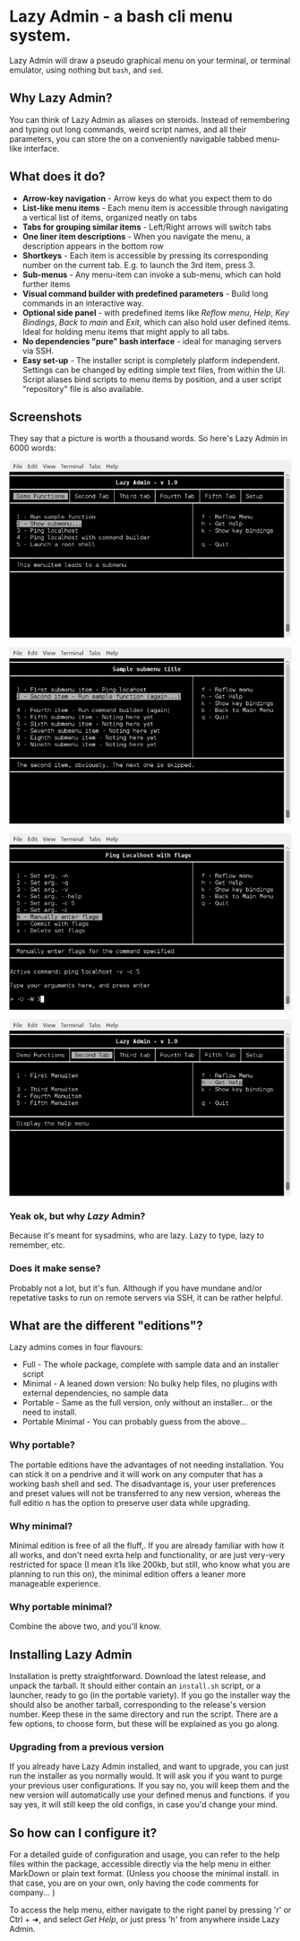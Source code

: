# Lazy Admin - a bash cli menu system.

Lazy Admin will draw a pseudo graphical menu on your terminal, or terminal emulator, using nothing but `bash`, and `sed`.

## Why Lazy Admin?

You can think of Lazy Admin as aliases on steroids. Instead of remembering  and typing out long commands, weird script names, and all their parameters, you can store the on a conveniently navigable tabbed menu-like interface.

## What does it do?

* **Arrow-key navigation** - Arrow keys do what you expect them to do
* **List-like menu items** - Each menu item is accessible through navigating a vertical list of items, organized neatly on tabs
* **Tabs for grouping similar items** - Left/Right arrows will switch tabs
* **One liner item descriptions** - When you navigate the menu, a description appears in the bottom row
* **Shortkeys** - Each item is accessible by pressing its corresponding number on the current tab. E.g. to launch the 3rd item, press 3.
* **Sub-menus** - Any menu-item can invoke a sub-menu, which can hold further items
* **Visual command builder with predefined parameters** - Build long commands in an interactive way.
* **Optional side panel** - with predefined items like *Reflow menu*, *Help*, *Key Bindings*, *Back to main* and *Exit*, which can also hold user defined items. Ideal for holding menu items that might apply to all tabs.
* **No dependencies "pure" bash interface** - ideal for managing servers via SSH.
* **Easy set-up** - The installer script is completely platform independent. Settings can be changed by editing simple text files, from within the UI. Script aliases bind scripts to menu items by position, and a user script "repository" file is also available.

## Screenshots

They say that a picture is worth a thousand words. So here's Lazy Admin in 6000 words:

![](/media/lazy-admin-1.png)

![](/media/lazy-admin-2.png)

![](/media/lazy-admin-3.png)

![](/media/lazy-admin-4.png)


### Yeak ok, but why *Lazy* Admin?

Because it's meant for sysadmins, who are lazy. Lazy to type, lazy to remember, etc.

### Does it make sense?

Probably not a lot, but it's fun. Although if you have mundane and/or repetative tasks to run on remote servers via SSH, it can be rather helpful.

## What are the different "editions"?

Lazy admins comes in four flavours:

* Full - The whole package, complete with sample data and an installer script
* Minimal - A leaned down version: No bulky help files, no plugins with external dependencies, no sample data
* Portable - Same as the full version, only without an installer... or the need to install.
* Portable Minimal - You can probably guess from the above...

### Why portable?

The portable editions have the advantages of not needing installation. You can stick it on a pendrive and it will work on any computer that has a working bash shell and sed. The disadvantage is, your user preferences and preset values will not be transferred to any new version, whereas the full editio n has the option to preserve user data while upgrading.

### Why minimal?

Minimal edition is free of all the fluff,. If you are already familiar with how it all works, and don't need exrta help and functionality, or are just very-very restricted for space (I mean it1s like 200kb, but still, who know what you are planning to run this on), the minimal edition offers a leaner more manageable experience.

### Why portable minimal?

Combine the above two, and you'll know.



## Installing Lazy Admin

Installation is pretty straightforward. Download the latest release, and unpack the tarball. It should either contain an `install.sh` script, or a launcher, ready to go (in the portable variety). If you go the installer way the should also be another tarball, corresponding to the release's version number. Keep these in the same directory and run the script. There are a few options, to choose form, but these will be explained as you go along.

### Upgrading from a previous version

If you already have Lazy Admin installed, and want to upgrade, you can just run the installer as you normally would. It will ask you if you want to purge your previous user configurations. If you say no, you will keep them and the new version will automatically use your defined menus and functions. if you say yes, it will still keep the old configs, in case you'd change your mind.

## So how can I configure it?

For a detailed guide of configuration and usage, you can refer to the help files within the package, accessible directly via the help menu in either MarkDown or plain text format. (Unless you choose the minimal install. in that case, you are on your own, only having the code comments for company... )

To access the help menu, either  navigate to the right panel by pressing 'r' or Ctrl + ➜, and select *Get Help*, or just press 'h' from anywhere inside Lazy Admin.
